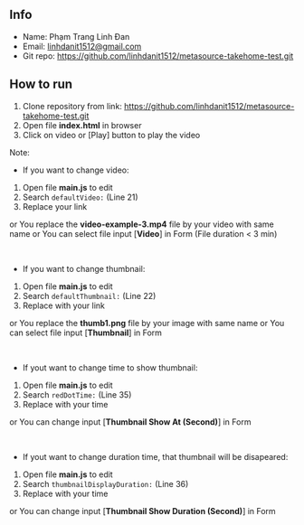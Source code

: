 ## Info

- Name: Phạm Trang Linh Đan
- Email: linhdanit1512@gmail.com
- Git repo: https://github.com/linhdanit1512/metasource-takehome-test.git

## How to run

1. Clone repository from link: https://github.com/linhdanit1512/metasource-takehome-test.git
2. Open file **index.html** in browser
3. Click on video or [Play] button to play the video

Note:

- If you want to change video:
1. Open file **main.js** to edit
2. Search `defaultVideo:` (Line 21)
3. Replace your link

  or You replace the **video-example-3.mp4** file by your video with same name
  or You can select file input [**Video**] in Form (File duration < 3 min)

<br>

- If you want to change thumbnail:
1. Open file **main.js** to edit
2. Search `defaultThumbnail:` (Line 22)
3. Replace with your link

  or You replace the **thumb1.png** file by your image with same name
  or You can select file input [**Thumbnail**] in Form

<br/>

- If yout want to change time to show thumbnail:
1. Open file **main.js** to edit
2. Search `redDotTime:` (Line 35)
3. Replace with your time

  or You can change input [**Thumbnail Show At (Second)**] in Form

<br/>

- If yout want to change duration time, that thumbnail will be disapeared:
1. Open file **main.js** to edit
2. Search `thumbnailDisplayDuration:` (Line 36)
3. Replace with your time

  or You can change input [**Thumbnail Show Duration (Second)**] in Form
